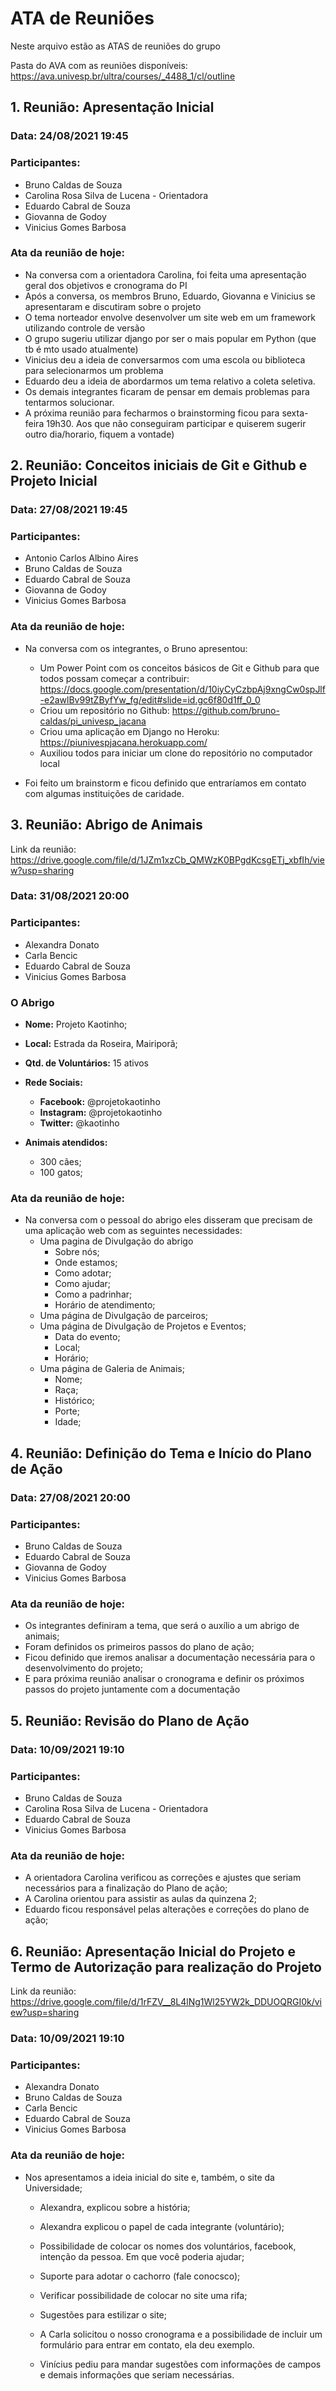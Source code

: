 # **ATA de Reuniões**

Neste arquivo estão as ATAS de reuniões do grupo

Pasta do AVA com as reuniões disponíveis: https://ava.univesp.br/ultra/courses/_4488_1/cl/outline

## 1. Reunião: Apresentação Inicial

### Data: 24/08/2021 19:45

### Participantes:

- Bruno Caldas de Souza
- Carolina Rosa Silva de Lucena - Orientadora
- Eduardo Cabral de Souza
- Giovanna de Godoy
- Vinicius Gomes Barbosa

### Ata da reunião de hoje:

- Na conversa com a orientadora Carolina, foi feita uma apresentação geral dos objetivos e cronograma do PI
- Após a conversa, os membros Bruno, Eduardo, Giovanna e Vinicius se apresentaram e discutiram sobre o projeto
- O tema norteador envolve desenvolver um site web em um framework utilizando controle de versão
- O grupo sugeriu utilizar django por ser o mais popular em Python (que tb é mto usado atualmente)
- Vinicius deu a ideia de conversarmos com uma escola ou biblioteca para selecionarmos um problema
- Eduardo deu a ideia de abordarmos um tema relativo a coleta seletiva.
- Os demais integrantes ficaram de pensar em demais problemas para tentarmos solucionar.
- A próxima reunião para fecharmos o brainstorming ficou para sexta-feira 19h30. Aos que não conseguiram participar e quiserem sugerir outro dia/horario, fiquem a vontade)

## 2. Reunião: Conceitos iniciais de Git e Github e Projeto Inicial

### Data: 27/08/2021 19:45

### Participantes:

- Antonio Carlos Albino Aires
- Bruno Caldas de Souza
- Eduardo Cabral de Souza
- Giovanna de Godoy
- Vinicius Gomes Barbosa

### Ata da reunião de hoje:

- Na conversa com os integrantes, o Bruno apresentou:

  - Um Power Point com os conceitos básicos de Git e Github para que todos possam começar a contribuir: https://docs.google.com/presentation/d/10iyCyCzbpAj9xngCw0spJlf-e2awlBv99tZByfYw_fg/edit#slide=id.gc6f80d1ff_0_0
  - Criou um repositório no Github: https://github.com/bruno-caldas/pi_univesp_jacana
  - Criou uma aplicação em Django no Heroku: https://piunivespjacana.herokuapp.com/
  - Auxiliou todos para iniciar um clone do repositório no computador local

- Foi feito um brainstorm e ficou definido que entraríamos em contato com algumas instituições de caridade.

  

## 3. Reunião: Abrigo de Animais

Link da reunião: https://drive.google.com/file/d/1JZm1xzCb_QMWzK0BPgdKcsgETj_xbfIh/view?usp=sharing

### Data: 31/08/2021 20:00

### Participantes:

- Alexandra Donato
- Carla Bencic
- Eduardo Cabral de Souza
- Vinicius Gomes Barbosa

### O Abrigo

- **Nome:** Projeto Kaotinho;

- **Local:** Estrada da Roseira, Mairiporã;
- **Qtd. de Voluntários:** 15 ativos

- **Rede Sociais:**
  - **Facebook:** @projetokaotinho
  - **Instagram:** @projetokaotinho
  - **Twitter:** @kaotinho
- **Animais atendidos:**
  - 300 cães;
  - 100 gatos;

### Ata da reunião de hoje:

- Na conversa com o pessoal do abrigo eles disseram que precisam de uma aplicação web com as seguintes necessidades:
  - Uma pagina de Divulgação do abrigo
    - Sobre nós;
    - Onde estamos;
    - Como adotar;
    - Como ajudar;
    - Como a padrinhar;
    - Horário de atendimento;
  - Uma página de Divulgação de parceiros;
  - Uma página de Divulgação de Projetos e Eventos;
    - Data do evento;
    - Local;
    - Horário;
  - Uma página de Galeria de Animais;
    - Nome;
    - Raça;
    - Histórico;
    - Porte;
    - Idade;

## 4. Reunião: Definição do Tema e Início do Plano de Ação

### Data: 27/08/2021 20:00

### Participantes:

- Bruno Caldas de Souza
- Eduardo Cabral de Souza
- Giovanna de Godoy
- Vinicius Gomes Barbosa

### Ata da reunião de hoje:

- Os integrantes definiram a tema, que será o auxílio a um abrigo de animais;
- Foram definidos os primeiros passos do plano de ação;
- Ficou definido que iremos analisar a documentação necessária para o desenvolvimento do projeto;
- E para próxima reunião analisar o cronograma e definir os próximos passos do projeto juntamente com a documentação

## 5. Reunião: Revisão do Plano de Ação

### Data: 10/09/2021 19:10​

### Participantes:

- Bruno Caldas de Souza
- Carolina Rosa Silva de Lucena - Orientadora
- Eduardo Cabral de Souza
- Vinicius Gomes Barbosa

### Ata da reunião de hoje:

- A orientadora Carolina verificou as correções e ajustes que seriam necessários para a finalização do Plano de ação;
- A Carolina orientou para assistir as aulas da quinzena 2;
- Eduardo ficou responsável pelas alterações e correções do plano de ação;

## 6. Reunião: Apresentação Inicial do Projeto e Termo de Autorização para realização do Projeto

Link da reunião: https://drive.google.com/file/d/1rFZV__8L4lNg1Wl25YW2k_DDUOQRGI0k/view?usp=sharing

### Data: 10/09/2021 19:10​

### Participantes:

- Alexandra Donato
- Bruno Caldas de Souza
- Carla Bencic
- Eduardo Cabral de Souza
- Vinicius Gomes Barbosa

### Ata da reunião de hoje:

- Nos apresentamos a ideia inicial do site e, também,  o site da Universidade;
  - Alexandra, explicou sobre a história;

  - Alexandra explicou o papel de cada integrante (voluntário);

  - Possibilidade de colocar os nomes dos voluntários, facebook, intenção da pessoa.
  Em que você poderia ajudar;

  - Suporte para adotar o cachorro (fale conocsco);

  - Verificar possibilidade de colocar no site uma rifa;

  - Sugestões para estilizar o site;

  - A Carla solicitou o nosso cronograma e a possibilidade de incluir um formulário para entrar em contato, ela deu exemplo.

  - Vinícius pediu para mandar sugestões com informações de campos e demais informações que seriam necessárias.
